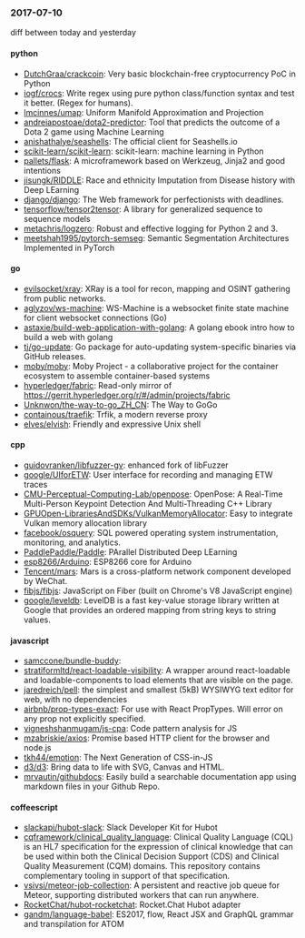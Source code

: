 ### 2017-07-10
diff between today and yesterday

#### python
* [DutchGraa/crackcoin](https://github.com/DutchGraa/crackcoin): Very basic blockchain-free cryptocurrency PoC in Python
* [iogf/crocs](https://github.com/iogf/crocs): Write regex using pure python class/function syntax and test it better. (Regex for humans).
* [lmcinnes/umap](https://github.com/lmcinnes/umap): Uniform Manifold Approximation and Projection
* [andreiapostoae/dota2-predictor](https://github.com/andreiapostoae/dota2-predictor): Tool that predicts the outcome of a Dota 2 game using Machine Learning
* [anishathalye/seashells](https://github.com/anishathalye/seashells): The official client for Seashells.io 
* [scikit-learn/scikit-learn](https://github.com/scikit-learn/scikit-learn): scikit-learn: machine learning in Python
* [pallets/flask](https://github.com/pallets/flask): A microframework based on Werkzeug, Jinja2 and good intentions
* [jisungk/RIDDLE](https://github.com/jisungk/RIDDLE): Race and ethnicity Imputation from Disease history with Deep LEarning
* [django/django](https://github.com/django/django): The Web framework for perfectionists with deadlines.
* [tensorflow/tensor2tensor](https://github.com/tensorflow/tensor2tensor): A library for generalized sequence to sequence models
* [metachris/logzero](https://github.com/metachris/logzero): Robust and effective logging for Python 2 and 3.
* [meetshah1995/pytorch-semseg](https://github.com/meetshah1995/pytorch-semseg): Semantic Segmentation Architectures Implemented in PyTorch

#### go
* [evilsocket/xray](https://github.com/evilsocket/xray): XRay is a tool for recon, mapping and OSINT gathering from public networks.
* [aglyzov/ws-machine](https://github.com/aglyzov/ws-machine): WS-Machine is a websocket finite state machine for client websocket connections (Go)
* [astaxie/build-web-application-with-golang](https://github.com/astaxie/build-web-application-with-golang): A golang ebook intro how to build a web with golang
* [tj/go-update](https://github.com/tj/go-update): Go package for auto-updating system-specific binaries via GitHub releases.
* [moby/moby](https://github.com/moby/moby): Moby Project - a collaborative project for the container ecosystem to assemble container-based systems
* [hyperledger/fabric](https://github.com/hyperledger/fabric): Read-only mirror of https://gerrit.hyperledger.org/r/#/admin/projects/fabric
* [Unknwon/the-way-to-go_ZH_CN](https://github.com/Unknwon/the-way-to-go_ZH_CN): The Way to GoGo
* [containous/traefik](https://github.com/containous/traefik): Trfik, a modern reverse proxy
* [elves/elvish](https://github.com/elves/elvish): Friendly and expressive Unix shell

#### cpp
* [guidovranken/libfuzzer-gv](https://github.com/guidovranken/libfuzzer-gv): enhanced fork of libFuzzer
* [google/UIforETW](https://github.com/google/UIforETW): User interface for recording and managing ETW traces
* [CMU-Perceptual-Computing-Lab/openpose](https://github.com/CMU-Perceptual-Computing-Lab/openpose): OpenPose: A Real-Time Multi-Person Keypoint Detection And Multi-Threading C++ Library
* [GPUOpen-LibrariesAndSDKs/VulkanMemoryAllocator](https://github.com/GPUOpen-LibrariesAndSDKs/VulkanMemoryAllocator): Easy to integrate Vulkan memory allocation library
* [facebook/osquery](https://github.com/facebook/osquery): SQL powered operating system instrumentation, monitoring, and analytics.
* [PaddlePaddle/Paddle](https://github.com/PaddlePaddle/Paddle): PArallel Distributed Deep LEarning
* [esp8266/Arduino](https://github.com/esp8266/Arduino): ESP8266 core for Arduino
* [Tencent/mars](https://github.com/Tencent/mars): Mars is a cross-platform network component developed by WeChat.
* [fibjs/fibjs](https://github.com/fibjs/fibjs): JavaScript on Fiber (built on Chrome's V8 JavaScript engine)
* [google/leveldb](https://github.com/google/leveldb): LevelDB is a fast key-value storage library written at Google that provides an ordered mapping from string keys to string values.

#### javascript
* [samccone/bundle-buddy](https://github.com/samccone/bundle-buddy): 
* [stratiformltd/react-loadable-visibility](https://github.com/stratiformltd/react-loadable-visibility): A wrapper around react-loadable and loadable-components to load elements that are visible on the page.
* [jaredreich/pell](https://github.com/jaredreich/pell):  the simplest and smallest (5kB) WYSIWYG text editor for web, with no dependencies
* [airbnb/prop-types-exact](https://github.com/airbnb/prop-types-exact): For use with React PropTypes. Will error on any prop not explicitly specified.
* [vigneshshanmugam/js-cpa](https://github.com/vigneshshanmugam/js-cpa): Code pattern analysis for JS
* [mzabriskie/axios](https://github.com/mzabriskie/axios): Promise based HTTP client for the browser and node.js
* [tkh44/emotion](https://github.com/tkh44/emotion):  The Next Generation of CSS-in-JS
* [d3/d3](https://github.com/d3/d3): Bring data to life with SVG, Canvas and HTML. 
* [mrvautin/githubdocs](https://github.com/mrvautin/githubdocs): Easily build a searchable documentation app using markdown files in your Github Repo.

#### coffeescript
* [slackapi/hubot-slack](https://github.com/slackapi/hubot-slack): Slack Developer Kit for Hubot
* [cqframework/clinical_quality_language](https://github.com/cqframework/clinical_quality_language): Clinical Quality Language (CQL) is an HL7 specification for the expression of clinical knowledge that can be used within both the Clinical Decision Support (CDS) and Clinical Quality Measurement (CQM) domains. This repository contains complementary tooling in support of that specification.
* [vsivsi/meteor-job-collection](https://github.com/vsivsi/meteor-job-collection): A persistent and reactive job queue for Meteor, supporting distributed workers that can run anywhere.
* [RocketChat/hubot-rocketchat](https://github.com/RocketChat/hubot-rocketchat): Rocket.Chat Hubot adapter
* [gandm/language-babel](https://github.com/gandm/language-babel): ES2017, flow, React JSX and GraphQL grammar and transpilation for ATOM
